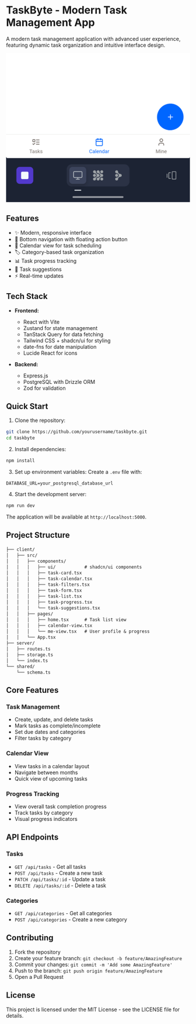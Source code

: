 # TaskByte - Modern Task Management App

A modern task management application with advanced user experience, featuring dynamic task organization and intuitive interface design.

![TaskByte Screenshot](./attached_assets/20250223_125009.png)

## Features

- ✨ Modern, responsive interface
- 📱 Bottom navigation with floating action button
- 📅 Calendar view for task scheduling
- 🏷️ Category-based task organization
- 📊 Task progress tracking
- 🎯 Task suggestions
- ⚡ Real-time updates

## Tech Stack

- **Frontend:**
  - React with Vite
  - Zustand for state management
  - TanStack Query for data fetching
  - Tailwind CSS + shadcn/ui for styling
  - date-fns for date manipulation
  - Lucide React for icons

- **Backend:**
  - Express.js
  - PostgreSQL with Drizzle ORM
  - Zod for validation

## Quick Start

1. Clone the repository:
```bash
git clone https://github.com/yourusername/taskbyte.git
cd taskbyte
```

2. Install dependencies:
```bash
npm install
```

3. Set up environment variables:
Create a `.env` file with:
```
DATABASE_URL=your_postgresql_database_url
```

4. Start the development server:
```bash
npm run dev
```

The application will be available at `http://localhost:5000`.

## Project Structure

```
├── client/
│   ├── src/
│   │   ├── components/
│   │   │   ├── ui/           # shadcn/ui components
│   │   │   ├── task-card.tsx
│   │   │   ├── task-calendar.tsx
│   │   │   ├── task-filters.tsx
│   │   │   ├── task-form.tsx
│   │   │   ├── task-list.tsx
│   │   │   ├── task-progress.tsx
│   │   │   └── task-suggestions.tsx
│   │   ├── pages/
│   │   │   ├── home.tsx      # Task list view
│   │   │   ├── calendar-view.tsx
│   │   │   └── me-view.tsx   # User profile & progress
│   │   └── App.tsx
├── server/
│   ├── routes.ts
│   ├── storage.ts
│   └── index.ts
└── shared/
    └── schema.ts
```

## Core Features

### Task Management
- Create, update, and delete tasks
- Mark tasks as complete/incomplete
- Set due dates and categories
- Filter tasks by category

### Calendar View
- View tasks in a calendar layout
- Navigate between months
- Quick view of upcoming tasks

### Progress Tracking
- View overall task completion progress
- Track tasks by category
- Visual progress indicators

## API Endpoints

### Tasks
- `GET /api/tasks` - Get all tasks
- `POST /api/tasks` - Create a new task
- `PATCH /api/tasks/:id` - Update a task
- `DELETE /api/tasks/:id` - Delete a task

### Categories
- `GET /api/categories` - Get all categories
- `POST /api/categories` - Create a new category


## Contributing

1. Fork the repository
2. Create your feature branch: `git checkout -b feature/AmazingFeature`
3. Commit your changes: `git commit -m 'Add some AmazingFeature'`
4. Push to the branch: `git push origin feature/AmazingFeature`
5. Open a Pull Request

## License

This project is licensed under the MIT License - see the LICENSE file for details.